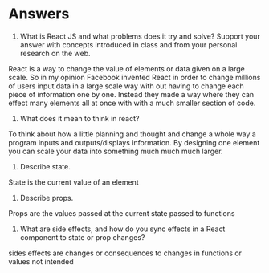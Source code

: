 # Answers

1. What is React JS and what problems does it try and solve? Support your answer with concepts introduced in class and from your personal research on the web.

React is a way to change the value of elements or data given on a large scale. So in my opinion Facebook invented React in order to change millions of users input data in a large scale way with out having to change each piece of information one by one. Instead they made a way where they can effect many elements all at once with with a much smaller section of code.



1. What does it mean to think in react?

To think about how a little planning and thought and change a whole way a program inputs and outputs/displays information. By  designing one element you can scale your data into something much much much larger.


1. Describe state.

State is the current value of an element 

1. Describe props.

Props are the values passed at the current state passed to functions 

1. What are side effects, and how do you sync effects in a React component to state or prop changes?

sides effects are changes or consequences to changes in functions or values not intended 
